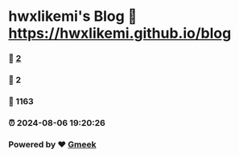 # hwxlikemi's Blog :link: https://hwxlikemi.github.io/blog 
### :page_facing_up: [2](https://hwxlikemi.github.io/blog/tag.html) 
### :speech_balloon: 2 
### :hibiscus: 1163 
### :alarm_clock: 2024-08-06 19:20:26 
### Powered by :heart: [Gmeek](https://github.com/Meekdai/Gmeek)
